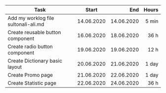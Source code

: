 | Task     | Start            | End  | Hours |
| ------------- |:-------------:| -----:| -----:|
| Add my worklog file sultonali-ali.md | 14.06.2020 | 14.06.2020 | 5 min |
| Create reusable button component | 16.06.2020 | 18.06.2020 | 36 h |
| Create radio button component | 19.06.2020 | 19.06.2020 | 12 h |
| Create Dictionary basic layout | 20.06.2020 | 21.06.2020 | 1 day |
| Create Promo page | 21.06.2020 | 22.06.2020 | 1 day |
| Create Statistic page | 22.06.2020 | 24.06.2020 | 36 h |
